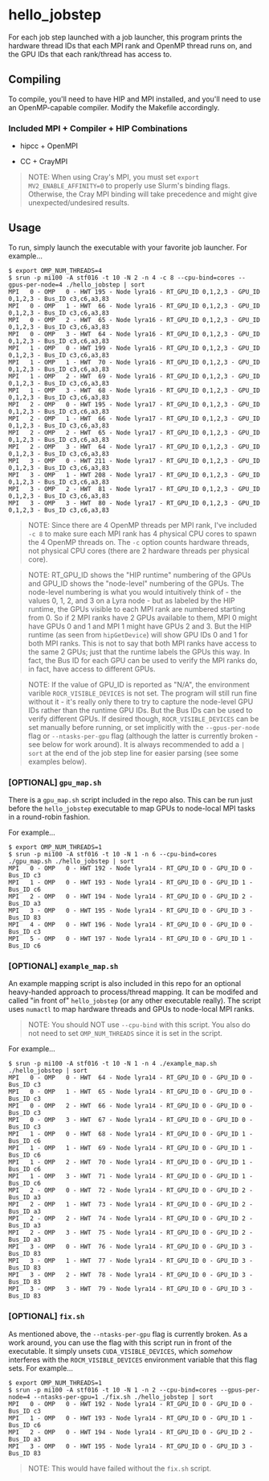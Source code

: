 # hello_jobstep

For each job step launched with a job launcher, this program prints the hardware thread IDs that each MPI rank and OpenMP thread runs on, and the GPU IDs that each rank/thread has access to.

## Compiling

To compile, you'll need to have HIP and MPI installed, and you'll need to use an OpenMP-capable compiler. Modify the Makefile accordingly.

### Included MPI + Compiler + HIP Combinations

* hipcc + OpenMPI

* CC + CrayMPI

> NOTE: When using Cray's MPI, you must set `export MV2_ENABLE_AFFINITY=0` to properly use Slurm's binding flags. Otherwise, the Cray MPI binding will take precedence and might give unexpected/undesired results.

## Usage

To run, simply launch the executable with your favorite job launcher. For example...

```
$ export OMP_NUM_THREADS=4
$ srun -p mi100 -A stf016 -t 10 -N 2 -n 4 -c 8 --cpu-bind=cores --gpus-per-node=4 ./hello_jobstep | sort
MPI   0 - OMP   0 - HWT 195 - Node lyra16 - RT_GPU_ID 0,1,2,3 - GPU_ID 0,1,2,3 - Bus_ID c3,c6,a3,83
MPI   0 - OMP   1 - HWT  66 - Node lyra16 - RT_GPU_ID 0,1,2,3 - GPU_ID 0,1,2,3 - Bus_ID c3,c6,a3,83
MPI   0 - OMP   2 - HWT  65 - Node lyra16 - RT_GPU_ID 0,1,2,3 - GPU_ID 0,1,2,3 - Bus_ID c3,c6,a3,83
MPI   0 - OMP   3 - HWT  64 - Node lyra16 - RT_GPU_ID 0,1,2,3 - GPU_ID 0,1,2,3 - Bus_ID c3,c6,a3,83
MPI   1 - OMP   0 - HWT 199 - Node lyra16 - RT_GPU_ID 0,1,2,3 - GPU_ID 0,1,2,3 - Bus_ID c3,c6,a3,83
MPI   1 - OMP   1 - HWT  70 - Node lyra16 - RT_GPU_ID 0,1,2,3 - GPU_ID 0,1,2,3 - Bus_ID c3,c6,a3,83
MPI   1 - OMP   2 - HWT  69 - Node lyra16 - RT_GPU_ID 0,1,2,3 - GPU_ID 0,1,2,3 - Bus_ID c3,c6,a3,83
MPI   1 - OMP   3 - HWT  68 - Node lyra16 - RT_GPU_ID 0,1,2,3 - GPU_ID 0,1,2,3 - Bus_ID c3,c6,a3,83
MPI   2 - OMP   0 - HWT 195 - Node lyra17 - RT_GPU_ID 0,1,2,3 - GPU_ID 0,1,2,3 - Bus_ID c3,c6,a3,83
MPI   2 - OMP   1 - HWT  66 - Node lyra17 - RT_GPU_ID 0,1,2,3 - GPU_ID 0,1,2,3 - Bus_ID c3,c6,a3,83
MPI   2 - OMP   2 - HWT  65 - Node lyra17 - RT_GPU_ID 0,1,2,3 - GPU_ID 0,1,2,3 - Bus_ID c3,c6,a3,83
MPI   2 - OMP   3 - HWT  64 - Node lyra17 - RT_GPU_ID 0,1,2,3 - GPU_ID 0,1,2,3 - Bus_ID c3,c6,a3,83
MPI   3 - OMP   0 - HWT 211 - Node lyra17 - RT_GPU_ID 0,1,2,3 - GPU_ID 0,1,2,3 - Bus_ID c3,c6,a3,83
MPI   3 - OMP   1 - HWT 208 - Node lyra17 - RT_GPU_ID 0,1,2,3 - GPU_ID 0,1,2,3 - Bus_ID c3,c6,a3,83
MPI   3 - OMP   2 - HWT  81 - Node lyra17 - RT_GPU_ID 0,1,2,3 - GPU_ID 0,1,2,3 - Bus_ID c3,c6,a3,83
MPI   3 - OMP   3 - HWT  80 - Node lyra17 - RT_GPU_ID 0,1,2,3 - GPU_ID 0,1,2,3 - Bus_ID c3,c6,a3,83
```

> NOTE: Since there are 4 OpenMP threads per MPI rank, I've included `-c 8` to make sure each MPI rank has 4 physical CPU cores to spawn the 4 OpenMP threads on. The `-c` option counts hardware threads, not physical CPU cores (there are 2 hardware threads per physical core).

> NOTE: RT_GPU_ID shows the "HIP runtime" numbering of the GPUs and GPU_ID shows the "node-level" numbering of the GPUs. The node-level numbering is what you would intuitively think of - the values 0, 1, 2, and 3 on a Lyra node - but as labeled by the HIP runtime, the GPUs visible to each MPI rank are numbered starting from 0. So if 2 MPI ranks have 2 GPUs available to them, MPI 0 might have GPUs 0 and 1 and MPI 1 might have GPUs 2 and 3. But the HIP runtime (as seen from `hipGetDevice`) will show GPU IDs 0 and 1 for both MPI ranks. This is not to say that both MPI ranks have access to the same 2 GPUs; just that the runtime labels the GPUs this way. In fact, the Bus ID for each GPU can be used to verify the MPI ranks do, in fact, have access to different GPUs.

> NOTE: If the value of GPU_ID is reported as "N/A", the environment varible `ROCR_VISIBLE_DEVICES` is not set. The program will still run fine without it - it's really only there to try to capture the node-level GPU IDs rather than the runtime GPU IDs. But the Bus IDs can be used to verify different GPUs. If desired though, `ROCR_VISIBLE_DEVICES` can be set manually before running, or set implicitly with the `--gpus-per-node` flag or `--ntasks-per-gpu` flag (although the latter is currently broken - see below for work around). It is always recommended to add a `| sort` at the end of the job step line for easier parsing (see some examples below).

### [OPTIONAL] `gpu_map.sh`

There is a `gpu_map.sh` script included in the repo also. This can be run just before the `hello_jobstep` executable to map GPUs to node-local MPI tasks in a round-robin fashion. 

For example...

```
$ export OMP_NUM_THREADS=1
$ srun -p mi100 -A stf016 -t 10 -N 1 -n 6 --cpu-bind=cores ./gpu_map.sh ./hello_jobstep | sort
MPI   0 - OMP   0 - HWT 192 - Node lyra14 - RT_GPU_ID 0 - GPU_ID 0 - Bus_ID c3
MPI   1 - OMP   0 - HWT 193 - Node lyra14 - RT_GPU_ID 0 - GPU_ID 1 - Bus_ID c6
MPI   2 - OMP   0 - HWT 194 - Node lyra14 - RT_GPU_ID 0 - GPU_ID 2 - Bus_ID a3
MPI   3 - OMP   0 - HWT 195 - Node lyra14 - RT_GPU_ID 0 - GPU_ID 3 - Bus_ID 83
MPI   4 - OMP   0 - HWT 196 - Node lyra14 - RT_GPU_ID 0 - GPU_ID 0 - Bus_ID c3
MPI   5 - OMP   0 - HWT 197 - Node lyra14 - RT_GPU_ID 0 - GPU_ID 1 - Bus_ID c6
```

### [OPTIONAL] `example_map.sh`

An example mapping script is also included in this repo for an optional heavy-handed approach to process/thread mapping. It can be modifed and called "in front of" `hello_jobstep` (or any other executable really). The script uses `numactl` to map hardware threads and GPUs to node-local MPI ranks. 

> NOTE: You should NOT use `--cpu-bind` with this script. You also do not need to set `OMP_NUM_THREADS` since it is set in the script.

For example...

```
$ srun -p mi100 -A stf016 -t 10 -N 1 -n 4 ./example_map.sh ./hello_jobstep | sort
MPI   0 - OMP   0 - HWT  64 - Node lyra14 - RT_GPU_ID 0 - GPU_ID 0 - Bus_ID c3
MPI   0 - OMP   1 - HWT  65 - Node lyra14 - RT_GPU_ID 0 - GPU_ID 0 - Bus_ID c3
MPI   0 - OMP   2 - HWT  66 - Node lyra14 - RT_GPU_ID 0 - GPU_ID 0 - Bus_ID c3
MPI   0 - OMP   3 - HWT  67 - Node lyra14 - RT_GPU_ID 0 - GPU_ID 0 - Bus_ID c3
MPI   1 - OMP   0 - HWT  68 - Node lyra14 - RT_GPU_ID 0 - GPU_ID 1 - Bus_ID c6
MPI   1 - OMP   1 - HWT  69 - Node lyra14 - RT_GPU_ID 0 - GPU_ID 1 - Bus_ID c6
MPI   1 - OMP   2 - HWT  70 - Node lyra14 - RT_GPU_ID 0 - GPU_ID 1 - Bus_ID c6
MPI   1 - OMP   3 - HWT  71 - Node lyra14 - RT_GPU_ID 0 - GPU_ID 1 - Bus_ID c6
MPI   2 - OMP   0 - HWT  72 - Node lyra14 - RT_GPU_ID 0 - GPU_ID 2 - Bus_ID a3
MPI   2 - OMP   1 - HWT  73 - Node lyra14 - RT_GPU_ID 0 - GPU_ID 2 - Bus_ID a3
MPI   2 - OMP   2 - HWT  74 - Node lyra14 - RT_GPU_ID 0 - GPU_ID 2 - Bus_ID a3
MPI   2 - OMP   3 - HWT  75 - Node lyra14 - RT_GPU_ID 0 - GPU_ID 2 - Bus_ID a3
MPI   3 - OMP   0 - HWT  76 - Node lyra14 - RT_GPU_ID 0 - GPU_ID 3 - Bus_ID 83
MPI   3 - OMP   1 - HWT  77 - Node lyra14 - RT_GPU_ID 0 - GPU_ID 3 - Bus_ID 83
MPI   3 - OMP   2 - HWT  78 - Node lyra14 - RT_GPU_ID 0 - GPU_ID 3 - Bus_ID 83
MPI   3 - OMP   3 - HWT  79 - Node lyra14 - RT_GPU_ID 0 - GPU_ID 3 - Bus_ID 83
```

### [OPTIONAL] `fix.sh`

As mentioned above, the `--ntasks-per-gpu` flag is currently broken. As a work around, you can use the flag with this script run in front of the executable. It simply unsets `CUDA_VISIBLE_DEVICES`, which *somehow* interferes with the `ROCM_VISIBLE_DEVICES` environment variable that this flag sets. For example...

```
$ export OMP_NUM_THREADS=1
$ srun -p mi100 -A stf016 -t 10 -N 1 -n 2 --cpu-bind=cores --gpus-per-node=4 --ntasks-per-gpu=1 ./fix.sh ./hello_jobstep | sort
MPI   0 - OMP   0 - HWT 192 - Node lyra14 - RT_GPU_ID 0 - GPU_ID 0 - Bus_ID c3
MPI   1 - OMP   0 - HWT 193 - Node lyra14 - RT_GPU_ID 0 - GPU_ID 1 - Bus_ID c6
MPI   2 - OMP   0 - HWT 194 - Node lyra14 - RT_GPU_ID 0 - GPU_ID 2 - Bus_ID a3
MPI   3 - OMP   0 - HWT 195 - Node lyra14 - RT_GPU_ID 0 - GPU_ID 3 - Bus_ID 83
```

> NOTE: This would have failed without the `fix.sh` script.
